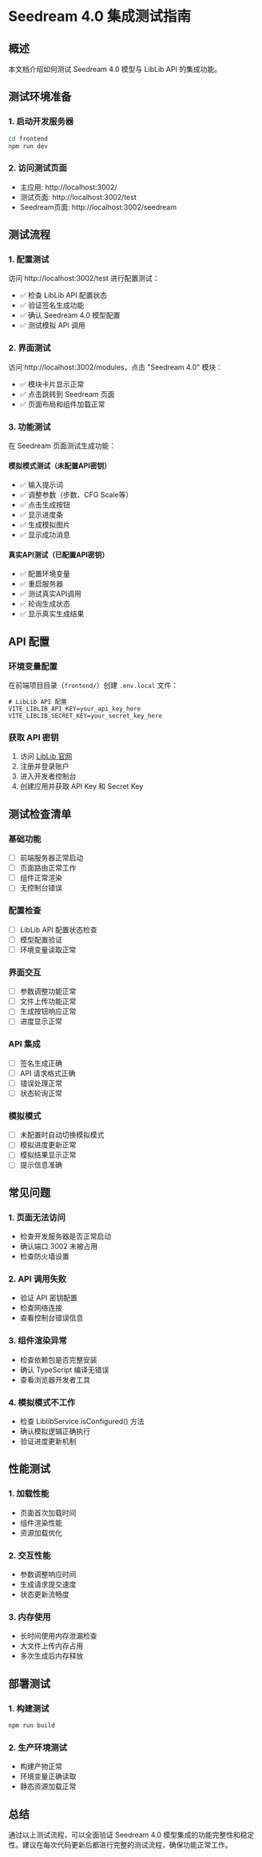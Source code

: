 # Seedream 4.0 集成测试指南

## 概述

本文档介绍如何测试 Seedream 4.0 模型与 LibLib API 的集成功能。

## 测试环境准备

### 1. 启动开发服务器

```bash
cd frontend
npm run dev
```

### 2. 访问测试页面

- 主应用: http://localhost:3002/
- 测试页面: http://localhost:3002/test
- Seedream页面: http://localhost:3002/seedream

## 测试流程

### 1. 配置测试

访问 http://localhost:3002/test 进行配置测试：

- ✅ 检查 LibLib API 配置状态
- ✅ 验证签名生成功能
- ✅ 确认 Seedream 4.0 模型配置
- ✅ 测试模拟 API 调用

### 2. 界面测试

访问 http://localhost:3002/modules，点击 "Seedream 4.0" 模块：

- ✅ 模块卡片显示正常
- ✅ 点击跳转到 Seedream 页面
- ✅ 页面布局和组件加载正常

### 3. 功能测试

在 Seedream 页面测试生成功能：

#### 模拟模式测试（未配置API密钥）
- ✅ 输入提示词
- ✅ 调整参数（步数、CFG Scale等）
- ✅ 点击生成按钮
- ✅ 显示进度条
- ✅ 生成模拟图片
- ✅ 显示成功消息

#### 真实API测试（已配置API密钥）
- ✅ 配置环境变量
- ✅ 重启服务器
- ✅ 测试真实API调用
- ✅ 轮询生成状态
- ✅ 显示真实生成结果

## API 配置

### 环境变量配置

在前端项目目录（`frontend/`）创建 `.env.local` 文件：

```env
# LibLib API 配置
VITE_LIBLIB_API_KEY=your_api_key_here
VITE_LIBLIB_SECRET_KEY=your_secret_key_here
```

### 获取 API 密钥

1. 访问 [LibLib 官网](https://www.liblib.art/)
2. 注册并登录账户
3. 进入开发者控制台
4. 创建应用并获取 API Key 和 Secret Key

## 测试检查清单

### 基础功能
- [ ] 前端服务器正常启动
- [ ] 页面路由正常工作
- [ ] 组件正常渲染
- [ ] 无控制台错误

### 配置检查
- [ ] LibLib API 配置状态检查
- [ ] 模型配置验证
- [ ] 环境变量读取正常

### 界面交互
- [ ] 参数调整功能正常
- [ ] 文件上传功能正常
- [ ] 生成按钮响应正常
- [ ] 进度显示正常

### API 集成
- [ ] 签名生成正确
- [ ] API 请求格式正确
- [ ] 错误处理正常
- [ ] 状态轮询正常

### 模拟模式
- [ ] 未配置时自动切换模拟模式
- [ ] 模拟进度更新正常
- [ ] 模拟结果显示正常
- [ ] 提示信息准确

## 常见问题

### 1. 页面无法访问
- 检查开发服务器是否正常启动
- 确认端口 3002 未被占用
- 检查防火墙设置

### 2. API 调用失败
- 验证 API 密钥配置
- 检查网络连接
- 查看控制台错误信息

### 3. 组件渲染异常
- 检查依赖包是否完整安装
- 确认 TypeScript 编译无错误
- 查看浏览器开发者工具

### 4. 模拟模式不工作
- 检查 LiblibService.isConfigured() 方法
- 确认模拟逻辑正确执行
- 验证进度更新机制

## 性能测试

### 1. 加载性能
- 页面首次加载时间
- 组件渲染性能
- 资源加载优化

### 2. 交互性能
- 参数调整响应时间
- 生成请求提交速度
- 状态更新流畅度

### 3. 内存使用
- 长时间使用内存泄漏检查
- 大文件上传内存占用
- 多次生成后内存释放

## 部署测试

### 1. 构建测试
```bash
npm run build
```

### 2. 生产环境测试
- 构建产物正常
- 环境变量正确读取
- 静态资源加载正常

## 总结

通过以上测试流程，可以全面验证 Seedream 4.0 模型集成的功能完整性和稳定性。建议在每次代码更新后都进行完整的测试流程，确保功能正常工作。